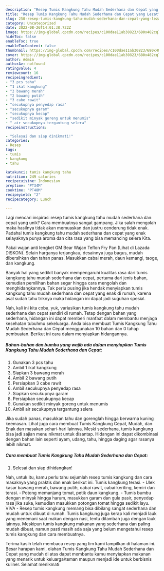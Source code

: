 ```yaml
---
description: "Resep Tumis Kangkung Tahu Mudah Sederhana dan Cepat yang Lezat"
title: "Resep Tumis Kangkung Tahu Mudah Sederhana dan Cepat yang Lezat"
slug: 250-resep-tumis-kangkung-tahu-mudah-sederhana-dan-cepat-yang-lezat
category: Uncategorized
date: 2022-08-26T14:01:38.722Z
image: https://img-global.cpcdn.com/recipes/c100dae11ab30823/680x482cq70/tumis-kangkung-tahu-mudah-sederhana-dan-cepat-foto-resep-utama.jpg
hideToc: false
enableToc: true
enableTocContent: false
thumbnail: https://img-global.cpcdn.com/recipes/c100dae11ab30823/680x482cq70/tumis-kangkung-tahu-mudah-sederhana-dan-cepat-foto-resep-utama.jpg
cover: https://img-global.cpcdn.com/recipes/c100dae11ab30823/680x482cq70/tumis-kangkung-tahu-mudah-sederhana-dan-cepat-foto-resep-utama.jpg
author: Admin
authorAv: notfound
ratingvalue: 4
reviewcount: 16
recipeingredient:
- "3 pcs tahu"
- "1 ikat kangkung"
- "3 bawang merah"
- "2 bawang putih"
- "3 cabe rawit"
- "secukupnya penyedap rasa"
- "secukupnya garam"
- "secukupnya kecap"
- "sedikit minyak goreng untuk menumis"
- " air secukupnya tergantung selera"
recipeinstructions:

- "Selesai dan siap dinikmati!"
categories:
- Resep
tags:
- tumis
- kangkung
- tahu

katakunci: tumis kangkung tahu 
nutrition: 249 calories
recipecuisine: Indonesian
preptime: "PT34M"
cooktime: "PT48M"
recipeyield: "2"
recipecategory: Lunch

---
```





Lagi mencari inspirasi resep tumis kangkung tahu mudah sederhana dan cepat yang unik? Cara membuatnya sangat gampang. Jika salah mengolah maka hasilnya tidak akan memuaskan dan justru cenderung tidak enak. Padahal tumis kangkung tahu mudah sederhana dan cepat yang enak selayaknya punya aroma dan cita rasa yang bisa memancing selera Kita.





Pakai wajan anti lengket GM Bear Wajan Teflon Fry Pan (Lihat di Lazada DISKON). Selain harganya terjangkau, desainnya juga bagus, mudah dibersihkan dan tahan panas. Masukkan cabai merah, daun kemangi, taoge, dan kangkung.

Banyak hal yang sedikit banyak mempengaruhi kualitas rasa dari tumis kangkung tahu mudah sederhana dan cepat, pertama dari jenis bahan, kemudian pemilihan bahan segar hingga cara mengolah dan menghidangkannya. Tak perlu pusing jika hendak menyiapkan tumis kangkung tahu mudah sederhana dan cepat yang enak di rumah, karena asal sudah tahu triknya maka hidangan ini dapat jadi suguhan spesial.






Nah, kali ini kita coba, yuk, variasikan tumis kangkung tahu mudah sederhana dan cepat sendiri di rumah. Tetap dengan bahan yang sederhana, hidangan ini dapat memberi manfaat dalam membantu menjaga kesehatan tubuhmu sekeluarga. Anda bisa membuat Tumis Kangkung Tahu Mudah Sederhana dan Cepat menggunakan 10 bahan dan 0 tahap pembuatan. Berikut ini cara dalam menyiapkan hidangannya.

<!--inarticleads1-->

##### Bahan-bahan dan bumbu yang wajib ada dalam menyiapkan Tumis Kangkung Tahu Mudah Sederhana dan Cepat:

1. Gunakan 3 pcs tahu
1. Ambil 1 ikat kangkung
1. Siapkan 3 bawang merah
1. Ambil 2 bawang putih
1. Persiapkan 3 cabe rawit
1. Ambil secukupnya penyedap rasa
1. Siapkan secukupnya garam
1. Persiapkan secukupnya kecap
1. Gunakan sedikit minyak goreng untuk menumis
1. Ambil  air secukupnya tergantung selera


Jika sudah panas, masukkan tahu dan gorenglah hingga berwarna kuning keemasan. Lihat juga cara membuat Tumis Kangkung Cepat, Mudah, dan Enak dan masakan sehari-hari lainnya. Meski sederhana, tumis kangkung bisa jadi sajian menu nikmat untuk disantap. Hidangan ini dapat dikombinasi dengan bahan lain seperti ayam, udang, tahu, hingga daging agar rasanya lebih nikmat. 

<!--inarticleads2-->

##### Cara membuat Tumis Kangkung Tahu Mudah Sederhana dan Cepat:


1. Selesai dan siap dihidangkan!

Nah, untuk itu, kamu perlu tahu sejumlah resep tumis kangkung dan cara masaknya yang praktis dan enak berikut ini. Tumis kangkung terasi. - Ulek kasar bawang merah, bawang putih, cabai rawit, cabai keriting, kemiri dan terasi. - Potong memanjang tomat, petik daun kangkung. - Tumis bumbu dengan minyak hingga harum, masukkan garam dan gula pasir, penyedap rasa jika suka, kemudian masukkan potongan tomat hingga sedikit layu. VIVA - Resep tumis kangkung memang bisa dibilang sangat sederhana dan mudah untuk dibuat di rumah. Tumis kangkung juga kerap kali menjadi lauk yang menemani saat makan dengan nasi, tentu ditambah juga dengan lauk lainnya. Meskipun tumis kangkung makanan yang sederhana dan paling mudah dibuat, namun pasti masih ada saja yang belum mengetahui resep tumis kangkung dan cara membuatnya. 

Terima kasih telah membaca resep yang tim kami tampilkan di halaman ini. Besar harapan kami, olahan Tumis Kangkung Tahu Mudah Sederhana dan Cepat yang mudah di atas dapat membantu kamu menyiapkan makanan yang menarik untuk keluarga/teman maupun menjadi ide untuk berbisnis kuliner. Selamat menikmati
